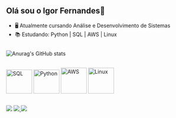 ## Olá sou o Igor Fernandes👋

- 🖥️ Atualmente cursando Análise e Desenvolvimento de Sistemas
- 📚 Estudando: Python | SQL | AWS | Linux
##
![Anurag's GitHub stats](https://github-readme-stats.vercel.app/api?username=igoorfernandes&show_icons=true&theme=transparent)
##
<img aling="center" alt="SQL" height="65" width="70" src="https://upload.wikimedia.org/wikipedia/commons/2/29/Postgresql_elephant.svg" /> <img aling="center" alt="Python" height="65" width="70" src="https://cdn.jsdelivr.net/gh/devicons/devicon/icons/python/python-original.svg" />
<img aling="center" alt="AWS" height="70" width="70" src="https://upload.wikimedia.org/wikipedia/commons/9/93/Amazon_Web_Services_Logo.svg"/>
<img aling="center" alt="Linux" height="70" width="70" src="https://upload.wikimedia.org/wikipedia/commons/6/66/TUX_G2.svg"/>
##
<a href = "mailto:igorfernandess731@gmail.com"><img src="https://img.shields.io/badge/-Gmail-%23333?style=for-the-badge&logo=gmail&logoColor=white" target="_blank"></a>
<a href="https://www.linkedin.com/in/igor-fernandes-ads/" target="_blank"><img src="https://img.shields.io/badge/-LinkedIn-%230077B5?style=for-the-badge&logo=linkedin&logoColor=white" target="_blank">
<a href="https://t.me/iguziin" target="_blank"><img src="https://img.shields.io/badge/Telegram-2CA5E0?style=for-the-badge&logo=telegram&logoColor=white" target="_blank">
